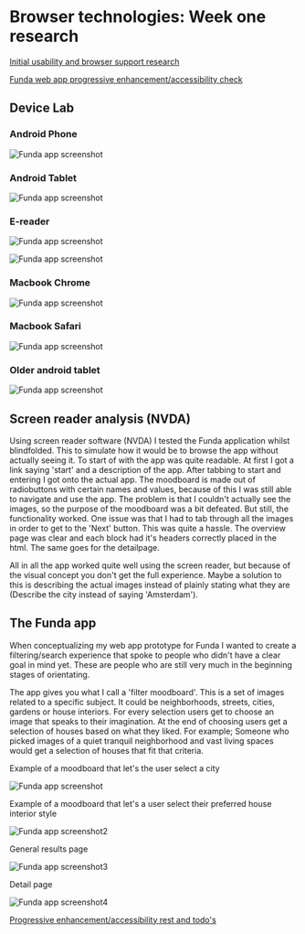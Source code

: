 # Browser technologies: Week one research

[Initial usability and browser support research](research/README.md)

[Funda web app progressive enhancement/accessibility check](funda-browsertech/README.md)

## Device Lab

### Android Phone
![Funda app screenshot](funda-browsertech/devicelab/android-phone.jpg)

### Android Tablet
![Funda app screenshot](funda-browsertech/devicelab/android-tablet.jpg)

### E-reader
![Funda app screenshot](funda-browsertech/devicelab/ereader.jpg)

![Funda app screenshot](funda-browsertech/devicelab/ereader-2.jpg)

### Macbook Chrome
![Funda app screenshot](funda-browsertech/devicelab/macbook-chrome.jpg)

### Macbook Safari
![Funda app screenshot](funda-browsertech/devicelab/macbook-safari.jpg)

### Older android tablet
![Funda app screenshot](funda-browsertech/devicelab/older-android-tablet.jpg)

## Screen reader analysis (NVDA)

Using screen reader software (NVDA) I tested the Funda application whilst blindfolded. This to simulate how it would be to browse the app without actually seeing it. To start of with the app was quite readable. At first I got a link saying 'start' and a description of the app. After tabbing to start and entering I got onto the actual app. The moodboard is made out of radiobuttons with certain names and values, because of this I was still able to navigate and use the app. The problem is that I couldn't actually see the images, so the purpose of the moodboard was a bit defeated. But still, the functionality worked. One issue was that I had to tab through all the images in order to get to the 'Next' button. This was quite a hassle. The overview page was clear and each block had it's headers correctly placed in the html. The same goes for the detailpage.

All in all the app worked quite well using the screen reader, but because of the visual concept you don't get the full experience. Maybe a solution to this is describing the actual images instead of plainly stating what they are (Describe the city instead of saying 'Amsterdam').

## The Funda app

When conceptualizing my web app prototype for Funda I wanted to create a filtering/search experience that spoke to people who didn't have a clear goal in mind yet. These are people who are still very much in the beginning stages of orientating.

The app gives you what I call a 'filter moodboard'. This is a set of images related to a specific subject. It could be neighborhoods, streets, cities, gardens or house interiors. For every selection users get to choose an image that speaks to their imagination. At the end of choosing users get a selection of houses based on what they liked. For example; Someone who picked images of a quiet tranquil neighborhood and vast living spaces would get a selection of houses that fit that criteria.

Example of a moodboard that let's the user select a city

![Funda app screenshot](screenshots/funda-1.jpg)

Example of a moodboard that let's a user select their preferred house interior style

![Funda app screenshot2](screenshots/funda-2.jpg)

General results page

![Funda app screenshot3](screenshots/funda-3.jpg)

Detail page

![Funda app screenshot4](screenshots/funda-4.jpg)

[Progressive enhancement/accessibility rest and todo's](RESEARCH-TODO.md)

